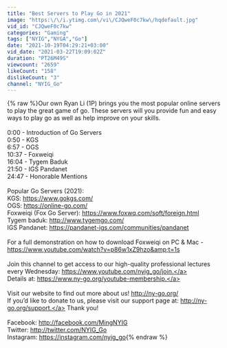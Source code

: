 ```yaml
---
title: "Best Servers to Play Go in 2021"
image: "https:\/\/i.ytimg.com\/vi\/CJQweF0c7kw\/hqdefault.jpg"
vid_id: "CJQweF0c7kw"
categories: "Gaming"
tags: ["NYIG","NYGA","Go"]
date: "2021-10-19T04:29:21+03:00"
vid_date: "2021-03-22T19:09:02Z"
duration: "PT26M49S"
viewcount: "2659"
likeCount: "158"
dislikeCount: "3"
channel: "NYIG_Go"
---
```

{% raw %}Our own Ryan Li (1P) brings you the most popular online servers to play the great game of go. These servers will you provide fun and easy ways to play go as well as help improve on your skills.<br /><br />0:00 - Introduction of Go Servers<br />0:50 - KGS<br />6:57 - OGS<br />10:37 - Foxweiqi<br />16:04 - Tygem Baduk<br />21:50 - IGS Pandanet<br />24:47 - Honorable Mentions<br /><br />Popular Go Servers (2021):<br />KGS: <a rel="nofollow" target="blank" href="https://www.gokgs.com/">https://www.gokgs.com/</a><br />OGS: <a rel="nofollow" target="blank" href="https://online-go.com/">https://online-go.com/</a><br />Foxweiqi (Fox Go Server): <a rel="nofollow" target="blank" href="https://www.foxwq.com/soft/foreign.html">https://www.foxwq.com/soft/foreign.html</a><br />Tygem baduk: <a rel="nofollow" target="blank" href="http://www.tygemgo.com/">http://www.tygemgo.com/</a><br />IGS Pandanet: <a rel="nofollow" target="blank" href="https://pandanet-igs.com/communities/pandanet">https://pandanet-igs.com/communities/pandanet</a><br /><br />For a full demonstration on how to download Foxweiqi on PC &amp; Mac - <a rel="nofollow" target="blank" href="https://www.youtube.com/watch?v=p86w1xZ9hzo&amp;t=1s">https://www.youtube.com/watch?v=p86w1xZ9hzo&amp;t=1s</a><br /> <br />Join this channel to get access to our high-quality professional lectures every Wednesday: <a rel="nofollow" target="blank" href="https://www.youtube.com/nyig_go/join.">https://www.youtube.com/nyig_go/join.</a> <br />Details at: <a rel="nofollow" target="blank" href="https://www.ny-go.org/youtube-membership.">https://www.ny-go.org/youtube-membership.</a> <br /><br />Visit our website to find out more about us!  <a rel="nofollow" target="blank" href="http://ny-go.org/">http://ny-go.org/</a><br />If you’d like to donate to us, please visit our support page at: <a rel="nofollow" target="blank" href="http://ny-go.org/support.">http://ny-go.org/support.</a> Thank you!<br /> <br />Facebook: <a rel="nofollow" target="blank" href="http://facebook.com/MingNYIG">http://facebook.com/MingNYIG</a><br />Twitter: <a rel="nofollow" target="blank" href="http://twitter.com/NYIG_Go">http://twitter.com/NYIG_Go</a><br />Instagram: <a rel="nofollow" target="blank" href="https://instagram.com/nyig_go">https://instagram.com/nyig_go</a>{% endraw %}
